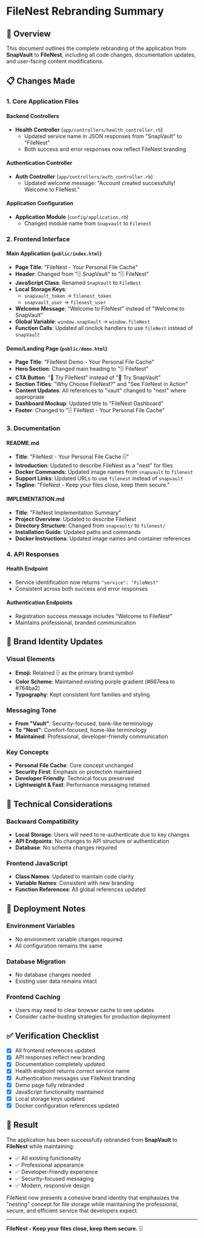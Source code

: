 # FileNest Rebranding Summary

## 🔄 Overview
This document outlines the complete rebranding of the application from **SnapVault** to **FileNest**, including all code changes, documentation updates, and user-facing content modifications.

## 📋 Changes Made

### 1. Core Application Files

#### Backend Controllers
- **Health Controller** (`app/controllers/health_controller.rb`)
  - Updated service name in JSON responses from "SnapVault" to "FileNest"
  - Both success and error responses now reflect FileNest branding

#### Authentication Controller
- **Auth Controller** (`app/controllers/auth_controller.rb`)
  - Updated welcome message: "Account created successfully! Welcome to FileNest."

#### Application Configuration
- **Application Module** (`config/application.rb`)
  - Changed module name from `Snapvault` to `Filenest`

### 2. Frontend Interface

#### Main Application (`public/index.html`)
- **Page Title**: "FileNest - Your Personal File Cache"
- **Header**: Changed from "🗄️ SnapVault" to "🗄️ FileNest"
- **JavaScript Class**: Renamed `SnapVault` to `FileNest`
- **Local Storage Keys**: 
  - `snapvault_token` → `filenest_token`
  - `snapvault_user` → `filenest_user`
- **Welcome Message**: "Welcome to FileNest" instead of "Welcome to SnapVault"
- **Global Variable**: `window.snapVault` → `window.fileNest`
- **Function Calls**: Updated all onclick handlers to use `fileNest` instead of `snapVault`

#### Demo/Landing Page (`public/demo.html`)
- **Page Title**: "FileNest Demo - Your Personal File Cache"
- **Hero Section**: Changed main heading to "🗄️ FileNest"
- **CTA Button**: "🚀 Try FileNest" instead of "🚀 Try SnapVault"
- **Section Titles**: "Why Choose FileNest?" and "See FileNest in Action"
- **Content Updates**: All references to "vault" changed to "nest" where appropriate
- **Dashboard Mockup**: Updated title to "FileNest Dashboard"
- **Footer**: Changed to "🗄️ FileNest - Your Personal File Cache"

### 3. Documentation

#### README.md
- **Title**: "FileNest - Your Personal File Cache 🗄️"
- **Introduction**: Updated to describe FileNest as a "nest" for files
- **Docker Commands**: Updated image names from `snapvault` to `filenest`
- **Support Links**: Updated URLs to use `filenest` instead of `snapvault`
- **Tagline**: "FileNest - Keep your files close, keep them secure."

#### IMPLEMENTATION.md
- **Title**: "FileNest Implementation Summary"
- **Project Overview**: Updated to describe FileNest
- **Directory Structure**: Changed from `snapvault/` to `filenest/`
- **Installation Guide**: Updated paths and commands
- **Docker Instructions**: Updated image names and container references

### 4. API Responses

#### Health Endpoint
- Service identification now returns `"service": "FileNest"`
- Consistent across both success and error responses

#### Authentication Endpoints
- Registration success message includes "Welcome to FileNest"
- Maintains professional, branded communication

## 🎯 Brand Identity Updates

### Visual Elements
- **Emoji**: Retained 🗄️ as the primary brand symbol
- **Color Scheme**: Maintained existing purple gradient (#667eea to #764ba2)
- **Typography**: Kept consistent font families and styling

### Messaging Tone
- **From "Vault"**: Security-focused, bank-like terminology
- **To "Nest"**: Comfort-focused, home-like terminology
- **Maintained**: Professional, developer-friendly communication

### Key Concepts
- **Personal File Cache**: Core concept unchanged
- **Security First**: Emphasis on protection maintained
- **Developer Friendly**: Technical focus preserved
- **Lightweight & Fast**: Performance messaging retained

## 🔧 Technical Considerations

### Backward Compatibility
- **Local Storage**: Users will need to re-authenticate due to key changes
- **API Endpoints**: No changes to API structure or authentication
- **Database**: No schema changes required

### Frontend JavaScript
- **Class Names**: Updated to maintain code clarity
- **Variable Names**: Consistent with new branding
- **Function References**: All global references updated

## 🚀 Deployment Notes

### Environment Variables
- No environment variable changes required
- All configuration remains the same

### Database Migration
- No database changes needed
- Existing user data remains intact

### Frontend Caching
- Users may need to clear browser cache to see updates
- Consider cache-busting strategies for production deployment

## ✅ Verification Checklist

- [x] All frontend references updated
- [x] API responses reflect new branding
- [x] Documentation completely updated
- [x] Health endpoint returns correct service name
- [x] Authentication messages use FileNest branding
- [x] Demo page fully rebranded
- [x] JavaScript functionality maintained
- [x] Local storage keys updated
- [x] Docker configuration references updated

## 🎉 Result

The application has been successfully rebranded from **SnapVault** to **FileNest** while maintaining:
- ✅ All existing functionality
- ✅ Professional appearance
- ✅ Developer-friendly experience
- ✅ Security-focused messaging
- ✅ Modern, responsive design

FileNest now presents a cohesive brand identity that emphasizes the "nesting" concept for file storage while maintaining the professional, secure, and efficient service that developers expect.

---

**FileNest - Keep your files close, keep them secure.** 🗄️